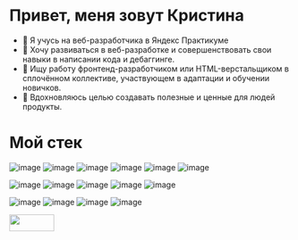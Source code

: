 # Привет, меня зовут Кристина
- 📇 Я учусь на веб-разработчика в Яндекс Практикуме
- 🏃 Хочу развиваться в веб-разработке и совершенствовать свои навыки в написании кода и дебаггинге.
- 💼 Ищу работу фронтенд-разработчиком или HTML-верстальщиком в сплочённом коллективе, участвующем в адаптации и обучении новичков.
- 🎯 Вдохновляюсь целью создавать полезные и ценные для людей продукты. 

# Мой стек
![image](https://github.com/KristinaYandex/KristinaYandex/assets/115872997/951dccf0-0c68-41b4-81a4-a16309294399) ![image](https://github.com/KristinaYandex/KristinaYandex/assets/115872997/8624b378-0c00-4b1b-afff-182d701567ea) ![image](https://github.com/KristinaYandex/KristinaYandex/assets/115872997/d7cf30d8-688f-47f7-bbcc-0cb2867b15c0) ![image](https://github.com/KristinaYandex/KristinaYandex/assets/115872997/3db6b2b4-1b19-4e78-9181-a5a52eedad5a) ![image](https://github.com/KristinaYandex/KristinaYandex/assets/115872997/8f25baa4-d156-4716-a137-b4c0eb709cce) ![image](https://github.com/KristinaYandex/KristinaYandex/assets/115872997/b6530c1a-dc62-4d7c-8827-239ee38550bc)


![image](https://github.com/KristinaYandex/KristinaYandex/assets/115872997/341cf918-0cd2-4b2b-8413-5eda3f2ce4f0) ![image](https://github.com/KristinaYandex/KristinaYandex/assets/115872997/c2523d31-5473-4ac0-9c83-74be0b518048) ![image](https://github.com/KristinaYandex/KristinaYandex/assets/115872997/d991a73d-f797-4783-8f8c-e9dcb83a3596) ![image](https://github.com/KristinaYandex/KristinaYandex/assets/115872997/b5f62301-7e22-4b7f-b7d2-a1211d7e1cbc) ![image](https://github.com/KristinaYandex/KristinaYandex/assets/115872997/886bde04-76af-4661-b681-d89b69a0e1c5)



![image](https://github.com/KristinaYandex/KristinaYandex/assets/115872997/c43a9b9e-2251-4bd7-bf67-96ada86126c9) ![image](https://github.com/KristinaYandex/KristinaYandex/assets/115872997/0fa31a8c-6661-4b09-a6ea-3de8c38256e2) ![image](https://github.com/KristinaYandex/KristinaYandex/assets/115872997/d477f32e-02c0-4041-9d74-d0990f6eb587) ![image](https://github.com/KristinaYandex/KristinaYandex/assets/115872997/a1b72909-013e-457b-b586-c326f7eaff98)
 

<a href="https://t.me/@KristinaU1993">
  <img src="https://github.com/KristinaYandex/KristinaYandex/assets/115872997/94e7a0e9-5d8d-48c8-ba54-f172b362ac5c" width="80" height="30">
</a>





